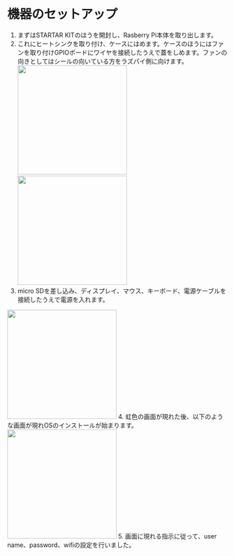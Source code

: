 # 機器のセットアップ

1. まずはSTARTAR KITのほうを開封し、Rasberry Pi本体を取り出します。
2. これにヒートシンクを取り付け、ケースにはめます。ケースのほうにはファンを取り付けGPIOボードにワイヤを接続したうえで蓋をしめます。ファンの向きとしてはシールの向いている方をラズパイ側に向けます。
<img src = "./img/IMG_7275.JPG" width = "250"> <img src = "./img/IMG_7276.JPG" width = "250">
3. micro SDを差し込み、ディスプレイ、マウス、キーボード、電源ケーブルを接続したうえで電源を入れます。
<img src = "./img/IMG_7279.JPG" width = "250">
4. 虹色の画面が現れた後、以下のような画面が現れOSのインストールが始まります。
<img src = "./img/IMG_7277.JPG" width = "250">
5. 画面に現れる指示に従って、user name、password、wifiの設定を行いました。
